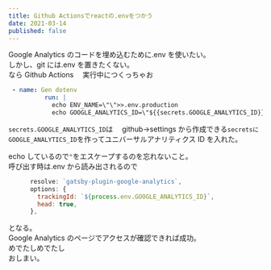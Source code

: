 ```yaml
---
title: Github Actionsでreactの.envをつかう
date: 2021-03-14
published: false
---
```


Google Analytics のコードを埋め込むために.env を使いたい。  
しかし、git には.env を置きたくない。  
なら Github Actions 　実行中につくっちゃお

```yaml
 - name: Gen dotenv
          run: |
            echo ENV_NAME=\"\">>.env.production
            echo GOOGLE_ANALYTICS_ID=\"${{secrets.GOOGLE_ANALYTICS_ID}}\">>.env.production
```


`secrets.GOOGLE_ANALYTICS_ID`は　 github->settings から作成できる`secretsにGOOGLE_ANALYTICS_ID`を作ってユニバーサルアナリティクス ID を入れた。  

echo しているので`"`をエスケープするのを忘れないこと。  
呼び出す時は.env から読み出されるので

```js
      resolve: `gatsby-plugin-google-analytics`,
      options: {
        trackingId: `${process.env.GOOGLE_ANALYTICS_ID}`,
        head: true,
      },
```

となる。  
Google Analytics のページでアクセスが確認できれば成功。  
めでたしめでたし  
おしまい。
